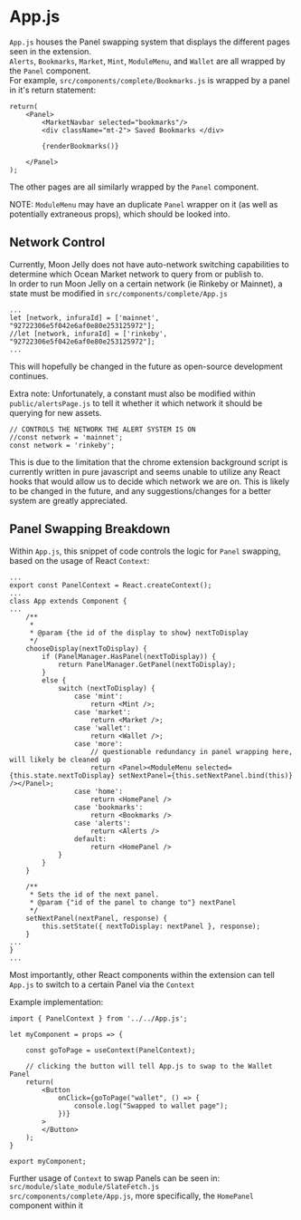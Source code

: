 # App.js
`App.js` houses the Panel swapping system that displays the different pages seen in the extension.  
`Alerts`, `Bookmarks`, `Market`, `Mint`, `ModuleMenu`, and `Wallet` are all wrapped by the `Panel` component.  
For example, `src/components/complete/Bookmarks.js` is wrapped by a panel in it's return statement:
```JSX
return(
    <Panel>
        <MarketNavbar selected="bookmarks"/>
        <div className="mt-2"> Saved Bookmarks </div>
        
        {renderBookmarks()}

    </Panel>
);
```
The other pages are all similarly wrapped by the `Panel` component.  

NOTE: `ModuleMenu` may have an duplicate `Panel` wrapper on it (as well as potentially extraneous props), which should be looked into.  

## Network Control
Currently, Moon Jelly does not have auto-network switching capabilities to determine which Ocean Market network to query from or publish to.  
In order to run Moon Jelly on a certain network (ie Rinkeby or Mainnet), a state must be modified in `src/components/complete/App.js`  
```JSX
...
let [network, infuraId] = ['mainnet', "92722306e5f042e6af0e80e253125972"];
//let [network, infuraId] = ['rinkeby', "92722306e5f042e6af0e80e253125972"];
...
```
This will hopefully be changed in the future as open-source development continues.  

Extra note: Unfortunately, a constant must also be modified within `public/alertsPage.js` to tell it whether it which network it should be querying for new assets.
```JSX
// CONTROLS THE NETWORK THE ALERT SYSTEM IS ON
//const network = 'mainnet';
const network = 'rinkeby';
```
This is due to the limitation that the chrome extension background script is currently written in pure javascript and seems unable to utilize any React hooks that would allow us to decide which network we are on. This is likely to be changed in the future, and any suggestions/changes for a better system are greatly appreciated.  

## Panel Swapping Breakdown
Within `App.js`, this snippet of code controls the logic for `Panel` swapping, based on the usage of React `Context`:
```JSX
...
export const PanelContext = React.createContext();
...
class App extends Component {
...
    /**
     * 
     * @param {the id of the display to show} nextToDisplay 
     */
    chooseDisplay(nextToDisplay) {
        if (PanelManager.HasPanel(nextToDisplay)) {
            return PanelManager.GetPanel(nextToDisplay);
        }
        else {
            switch (nextToDisplay) {
                case 'mint':
                    return <Mint />;
                case 'market':
                    return <Market />;
                case 'wallet':
                    return <Wallet />;
                case 'more':
                    // questionable redundancy in panel wrapping here, will likely be cleaned up
                    return <Panel><ModuleMenu selected={this.state.nextToDisplay} setNextPanel={this.setNextPanel.bind(this)} /></Panel>;
                case 'home':
                    return <HomePanel />
                case 'bookmarks':
                    return <Bookmarks />
                case 'alerts':
                    return <Alerts />
                default:
                    return <HomePanel />
            }
        }
    }

    /**
     * Sets the id of the next panel.
     * @param {"id of the panel to change to"} nextPanel 
     */
    setNextPanel(nextPanel, response) {
        this.setState({ nextToDisplay: nextPanel }, response);
    }
...
}
...
```
Most importantly, other React components within the extension can tell `App.js` to switch to a certain Panel via the `Context`  

Example implementation:
```JSX
import { PanelContext } from '../../App.js';

let myComponent = props => {

    const goToPage = useContext(PanelContext);
    
    // clicking the button will tell App.js to swap to the Wallet Panel
    return(
        <Button
            onClick={goToPage("wallet", () => {
                console.log("Swapped to wallet page");
            })}
        >
        </Button>
    );
}

export myComponent;
```
Further usage of `Context` to swap Panels can be seen in:  
`src/module/slate_module/SlateFetch.js`  
`src/components/complete/App.js`, more specifically, the `HomePanel` component within it

